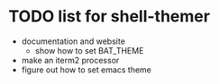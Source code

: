 # TODO list for shell-themer

- documentation and website
  - show how to set BAT_THEME
- make an iterm2 processor
- figure out how to set emacs theme
